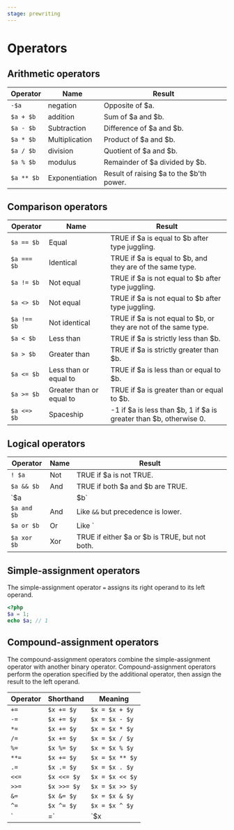 ```yaml
---
stage: prewriting
---
```


# Operators

## Arithmetic operators

|Operator|Name|Result|
|--------|----|-----------|
|`-$a`|negation|Opposite of $a.|
|`$a + $b`|addition|Sum of $a and $b.|
|`$a - $b`|Subtraction|Difference of $a and $b.|
|`$a * $b`|Multiplication|Product of $a and $b.|
|`$a / $b`|division|Quotient of $a and $b.|
|`$a % $b`|modulus|Remainder of $a divided by $b.|
|`$a ** $b`|Exponentiation|Result of raising $a to the $b'th power.|

## Comparison operators

|Operator|Name|Result|
|--------|----|-----------|
|`$a == $b`|Equal|TRUE if $a is equal to $b after type juggling.|
|`$a === $b`|Identical|TRUE if $a is equal to $b, and they are of the same type.|
|`$a != $b`|Not equal|TRUE if $a is not equal to $b after type juggling.|
|`$a <> $b`|Not equal|TRUE if $a is not equal to $b after type juggling.|
|`$a !== $b`|Not identical|TRUE if $a is not equal to $b, or they are not of the same type.|
|`$a < $b`|Less than|TRUE if $a is strictly less than $b.|
|`$a > $b`|Greater than|TRUE if $a is strictly greater than $b.|
|`$a <= $b`|Less than or equal to|TRUE if $a is less than or equal to $b.|
|`$a >= $b`|Greater than or equal to|TRUE if $a is greater than or equal to $b.|
|`$a <=> $b`|Spaceship|-1 if $a is less than $b, 1 if $a is greater than $b, otherwise 0.|

## Logical operators

|Operator|Name|Result|
|--------|----|------|
|`! $a`|Not|TRUE if $a is not TRUE.|
|`$a && $b`|And|TRUE if both $a and $b are TRUE.|
|`$a || $b`|Or|TRUE if either $a or $b is TRUE.|
|`$a and $b`|And|Like `&&` but precedence is lower.|
|`$a or $b`|Or|Like `||` but precedence is lower.|
|`$a xor $b`|Xor|TRUE if either $a or $b is TRUE, but not both.|

## Simple-assignment operators

The simple-assignment operator `=` assigns its right operand to its left operand.

```php
<?php
$a = 1;
echo $a; // 1
```

## Compound-assignment operators

The compound-assignment operators combine the simple-assignment operator with another binary operator. Compound-assignment operators perform the operation specified by the additional operator, then assign the result to the left operand. 

|Operator|Shorthand|Meaning|
|--------|---------|-------|
|`+=`|`$x += $y`|`$x = $x + $y`|
|`-=`|`$x += $y`|`$x = $x - $y`|
|`*=`|`$x += $y`|`$x = $x * $y`|
|`/=`|`$x += $y`|`$x = $x / $y`|
|`%=`|`$x %= $y`|`$x = $x % $y`|
|`**=`|`$x += $y`|`$x = $x ** $y`|
|`.=`|`$x .= $y`|`$x = $x . $y`|
|`<<=`|`$x <<= $y`|`$x = $x << $y`|
|`>>=`|`$x >>= $y`|`$x = $x >> $y`|
|`&=`|`$x &= $y`|`$x = $x & $y`|
|`^=`|`$x ^= $y`|`$x = $x ^ $y`|
|`|=`|`$x |= $y`|`$x = $x | $y`|
